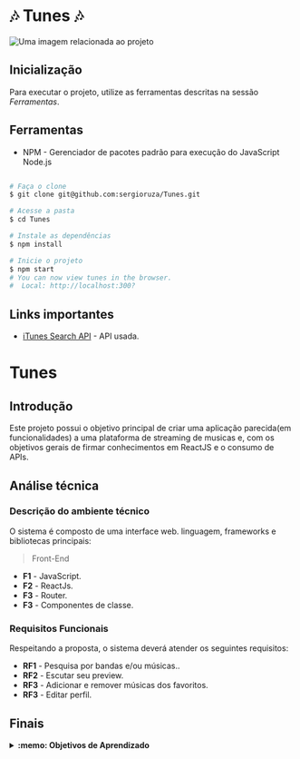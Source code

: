 # 🎶 Tunes 🎶
<fig>
<img src="https://images.pexels.com/photos/145707/pexels-photo-145707.jpeg?auto=compress&cs=tinysrgb&w=1260&h=750&dpr=1" alt="Uma imagem relacionada ao projeto">
</fig>

## Inicialização
Para executar o projeto, utilize as ferramentas descritas na sessão *Ferramentas*.

## Ferramentas
* NPM - Gerenciador de pacotes padrão para execução do JavaScript Node.js
```bash

# Faça o clone
$ git clone git@github.com:sergioruza/Tunes.git

# Acesse a pasta
$ cd Tunes

# Instale as dependências
$ npm install

# Inicie o projeto
$ npm start
# You can now view tunes in the browser.
#  Local: http://localhost:300?
```

## Links importantes
* [iTunes Search API](https://developer.apple.com/library/archive/documentation/AudioVideo/Conceptual/iTuneSearchAPI/index.html#//apple_ref/doc/uid/TP40017632-CH3-SW1) -  API usada.

# Tunes

## Introdução

Este projeto possui o objetivo principal de criar uma aplicação parecida(em funcionalidades) a uma plataforma de streaming de musicas e,
com os objetivos gerais de firmar conhecimentos em ReactJS e o consumo de APIs.

## Análise técnica

### Descrição do ambiente técnico

O sistema é composto de uma interface web. linguagem, frameworks e bibliotecas principais:
> Front-End
* **F1** - JavaScript.
* **F2** - ReactJs.
* **F3** - Router.
* **F3** - Componentes de classe.

### Requisitos Funcionais
Respeitando a proposta, o sistema deverá atender os seguintes requisitos:

* **RF1** - Pesquisa por bandas e/ou músicas..
* **RF2** - Escutar seu preview.
* **RF3** - Adicionar e remover músicas dos favoritos.
* **RF3** - Editar perfil.

## Finais
<details>
 <summary><strong>:memo: Objetivos de Aprendizado</strong></summary><br /> 

- Fazer requisições e consumir dados vindos de uma `API`;

- Utilizar os ciclos de vida de um componente React;

- Utilizar a função `setState` de forma a garantir que um determinado código só é executado após o estado ser atualizado

- Criar rotas, mapeando o caminho da URL com o componente correspondente, via `Route`;

- Utilizar o `Switch` do `React Router`

- Criar links de navegação na aplicação;
</details>
